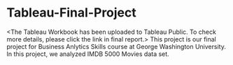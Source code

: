 # Tableau-Final-Project
<The Tableau Workbook has been uploaded to Tableau Public. To check more details, please click the link in final report.>
This project is our final project for Business Anlytics Skills course at George Washington University.
In this project, we analyzed IMDB 5000 Movies data set.
